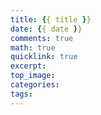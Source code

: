 ```yaml
---
title: {{ title }}
date: {{ date }}
comments: true
math: true
quicklink: true
excerpt: 
top_image:
categories:
tags:
---
```


<!-- more -->
